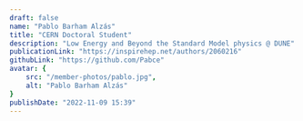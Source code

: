 ```yaml
---
draft: false
name: "Pablo Barham Alzás"
title: "CERN Doctoral Student"
description: "Low Energy and Beyond the Standard Model physics @ DUNE"
publicationLink: "https://inspirehep.net/authors/2060216"
githubLink: "https://github.com/Pabce"
avatar: {
    src: "/member-photos/pablo.jpg",
    alt: "Pablo Barham Alzás"
}
publishDate: "2022-11-09 15:39"
---
```

